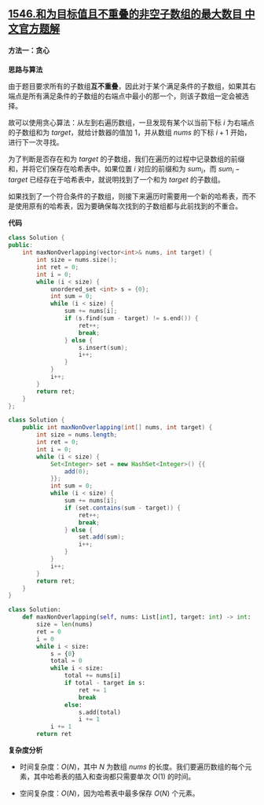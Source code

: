 ## [1546.和为目标值且不重叠的非空子数组的最大数目 中文官方题解](https://leetcode.cn/problems/maximum-number-of-non-overlapping-subarrays-with-sum-equals-target/solutions/100000/he-wei-mu-biao-zhi-de-zui-da-shu-mu-bu-zhong-die-f)
#### 方法一：贪心

**思路与算法**

由于题目要求所有的子数组**互不重叠**，因此对于某个满足条件的子数组，如果其右端点是所有满足条件的子数组的右端点中最小的那一个，则该子数组一定会被选择。

故可以使用贪心算法：从左到右遍历数组，一旦发现有某个以当前下标 $i$ 为右端点的子数组和为 $\textit{target}$，就给计数器的值加 $1$，并从数组 $\textit{nums}$ 的下标 $i+1$ 开始，进行下一次寻找。

为了判断是否存在和为 $\textit{target}$ 的子数组，我们在遍历的过程中记录数组的前缀和，并将它们保存在哈希表中。如果位置 $i$ 对应的前缀和为 $\textit{sum}_i$，而 $\textit{sum}_i-\textit{target}$ 已经存在于哈希表中，就说明找到了一个和为 $\textit{target}$ 的子数组。

如果找到了一个符合条件的子数组，则接下来遍历时需要用一个新的哈希表，而不是使用原有的哈希表，因为要确保每次找到的子数组都与此前找到的不重合。

**代码**

```C++ [sol1-C++]
class Solution {
public:
    int maxNonOverlapping(vector<int>& nums, int target) {
        int size = nums.size();
        int ret = 0;
        int i = 0;
        while (i < size) {
            unordered_set <int> s = {0};
            int sum = 0;
            while (i < size) {
                sum += nums[i];
                if (s.find(sum - target) != s.end()) {
                    ret++;
                    break;
                } else {
                    s.insert(sum);
                    i++;
                }
            }
            i++;
        }
        return ret;
    }
};
```

```Java [sol1-Java]
class Solution {
    public int maxNonOverlapping(int[] nums, int target) {
        int size = nums.length;
        int ret = 0;
        int i = 0;
        while (i < size) {
            Set<Integer> set = new HashSet<Integer>() {{
                add(0);
            }};
            int sum = 0;
            while (i < size) {
                sum += nums[i];
                if (set.contains(sum - target)) {
                    ret++;
                    break;
                } else {
                    set.add(sum);
                    i++;
                }
            }
            i++;
        }
        return ret;
    }
}
```

```Python [sol1-Python3]
class Solution:
    def maxNonOverlapping(self, nums: List[int], target: int) -> int:
        size = len(nums)
        ret = 0
        i = 0
        while i < size:
            s = {0}
            total = 0
            while i < size:
                total += nums[i]
                if total - target in s:
                    ret += 1
                    break
                else:
                    s.add(total)
                    i += 1
            i += 1
        return ret
```

**复杂度分析**

- 时间复杂度：$O(N)$，其中 $N$ 为数组 $\textit{nums}$ 的长度。我们要遍历数组的每个元素，其中哈希表的插入和查询都只需要单次 $O(1)$ 的时间。

- 空间复杂度：$O(N)$，因为哈希表中最多保存 $O(N)$ 个元素。